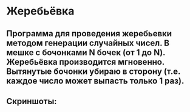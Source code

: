 # Жеребьёвка
## Программа для проведения жеребьевки методом генерации случайных чисел. В мешке с бочонками N бочек (от 1 до N). Жеребьёвка производится мгновенно. Вытянутые бочонки убираю в сторону (т.е. каждое число может выпасть только 1 раз).
## Скриншоты: 
